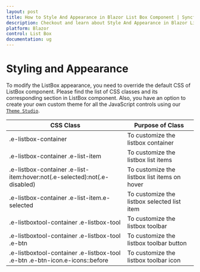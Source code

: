 ```yaml
---
layout: post
title: How to Style And Appearance in Blazor List Box Component | Syncfusion
description: Checkout and learn about Style And Appearance in Blazor List Box component of Syncfusion, and more details.
platform: Blazor
control: List Box
documentation: ug
---
```


# Styling and Appearance

To modify the ListBox appearance, you need to override the default CSS of ListBox component. Please find the list of CSS classes and its corresponding section in ListBox component. Also, you have an option to create your own custom theme for all the JavaScript controls using our [`Theme Studio`](https://ej2.syncfusion.com/themestudio/?theme=material).

CSS Class | Purpose of Class
-----|-----
|.e-listbox-container|To customize the listbox container
|.e-listbox-container .e-list-item|To customize the listbox list items
|.e-listbox-container .e-list-item:hover:not(.e-selected):not(.e-disabled)|To customize the listbox list items on hover
|.e-listbox-container .e-list-item.e-selected|To customize the listbox selected list item
|.e-listboxtool-container .e-listbox-tool|To customize the listbox toolbar
|.e-listboxtool-container .e-listbox-tool .e-btn|To customize the listbox toolbar button
|.e-listboxtool-container .e-listbox-tool .e-btn .e-btn-icon.e-icons::before|To customize the listbox toolbar icon
